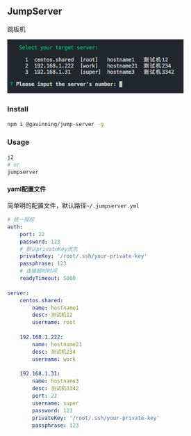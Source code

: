 JumpServer
---
跳板机

![](demo.png)

### Install
```sh
npm i @gavinning/jump-server -g
```

### Usage
```sh
j2
# or
jumpserver
```

#### yaml配置文件
简单明的配置文件，默认路径``~/.jumpserver.yml``
```yaml
# 统一授权
auth:
    port: 22
    password: 123
    # 默认privateKey优先
    privateKey: '/root/.ssh/your-private-key'
    passphrase: 123
    # 连接超时时间
    readyTimeout: 5000

server:
    centos.shared:
        name: hostname1
        desc: 测试机12
        username: root
        
    192.168.1.222:
        name: hostname21
        desc: 测试机234
        username: work

    192.168.1.31:
        name: hostname3
        desc: 测试机3342
        port: 22
        username: super
        password: 123
        privateKey: '/root/.ssh/your-private-key'
        passphrase: 123
```